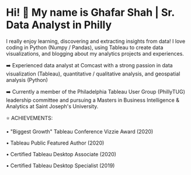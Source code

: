 # Hi! :wave: My name is Ghafar Shah | Sr. Data Analyst in Philly
I really enjoy learning, discovering and extracting insights from data! I love coding in Python (Numpy / Pandas), using Tableau to create data visualizations, and blogging about my analytics projects and experiences.

:arrow_right:  Experienced data analyst at Comcast with a strong passion in data visualization (Tableau), quantitative / qualitative analysis, and geospatial analysis (Python)

:arrow_right: Currently a member of the Philadelphia Tableau User Group (PhillyTUG) leadership committee and pursuing a Masters in Business Intelligence & Analytics at Saint Joseph's University.

:star: ACHIEVEMENTS:

• "Biggest Growth" Tableau Conference Vizzie Award (2020)

• Tableau Public Featured Author (2020)

• Certified Tableau Desktop Associate (2020)

• Certified Tableau Desktop Specialist (2019)





